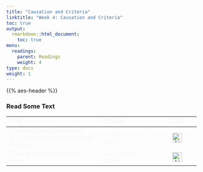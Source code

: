 ```yaml
---
title: "Causation and Criteria"
linktitle: "Week 4: Causation and Criteria"
toc: true
output:
  rmarkdown::html_document:
    toc: true
menu:
  readings:
    parent: Readings
    weight: 4
type: docs
weight: 1
---
```


<script src="/rmarkdown-libs/kePrint/kePrint.js"></script>

<link href="/rmarkdown-libs/lightable/lightable.css" rel="stylesheet" />

{{% aes-header %}}

### Read Some Text

<center>
<table class=" lightable-paper" style="font-family: &quot;Arial Narrow&quot;, arial, helvetica, sans-serif; width: auto !important; margin-left: auto; margin-right: auto;">
<thead>
<tr>
<th style="text-align:left;color: #f7f7f7 !important;background-color: transparent !important;vertical-align: middle !important;">
Title
</th>
<th style="text-align:left;color: #f7f7f7 !important;background-color: transparent !important;vertical-align: middle !important;">
Citation
</th>
<th style="text-align:center;color: #f7f7f7 !important;background-color: transparent !important;vertical-align: middle !important;">
Link
</th>
</tr>
</thead>
<tbody>
<tr>
<td style="text-align:left;width: 22em; color: #f7f7f7 !important;background-color: transparent !important;vertical-align: middle !important;">
<i>Organizing the Criteria and Identifying Potential Sources of Evidence</i>
</td>
<td style="text-align:left;width: 12em; color: #f7f7f7 !important;background-color: transparent !important;vertical-align: middle !important;">
Davidson, E. J. (2007)
</td>
<td style="text-align:center;width: 8em; color: #f7f7f7 !important;background-color: transparent !important;vertical-align: middle !important;">
<a href="https://methods-sagepub-com.wvu.idm.oclc.org/book/evaluation-methodology-basics/n4.xml" target="_blank"><img src="/logos/library-ico.png" alt="Library icon" width="25px"></a>
</td>
</tr>
<tr>
<td style="text-align:left;width: 22em; color: #f7f7f7 !important;background-color: transparent !important;vertical-align: middle !important;">
<i>Dealing With the Causation Issue</i>
</td>
<td style="text-align:left;width: 12em; color: #f7f7f7 !important;background-color: transparent !important;vertical-align: middle !important;">
Davidson, E. J. (2007)
</td>
<td style="text-align:center;width: 8em; color: #f7f7f7 !important;background-color: transparent !important;vertical-align: middle !important;">
<a href="https://methods-sagepub-com.wvu.idm.oclc.org/book/evaluation-methodology-basics/n5.xml" target="_blank"><img src="/logos/library-ico.png" alt="Library icon" width="25px"></a>
</td>
</tr>
</tbody>
</table>
</center>
